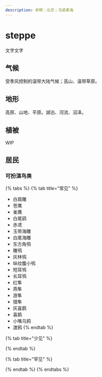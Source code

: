 ```yaml
---
description: 参照：北京；乌梁素海
---
```


# steppe

文字文字‌

## 气候 <a id="qi-hou"></a>

受季风控制的温带大陆气候；高山、温带草原。

## 地形 <a id="di-xing"></a>

‌高原、山地、平原。湖泊、河流、沼泽。

## 植被 <a id="zhi-bei"></a>

WIP

## 居民 <a id="ju-min"></a>

### 可扮演鸟类 <a id="ke-ban-yan-niao-lei"></a>

{% tabs %}
{% tab title="常见" %}
* 白肩雕
* 苍鹰
* 雀鹰
* 白尾鹞
* 赤鸢
* 玉带海雕
* 白尾海雕
* 东方角鸮
* 雕鸮
* 灰林鸮
* 纵纹腹小鸮
* 短耳鸮
* 长耳鸮
* 红隼
* 燕隼
* 游隼
* 猎隼
* 灰喜鹊
* 喜鹊
* 小嘴乌鸦
* 渡鸦
{% endtab %}

{% tab title="少见" %}

{% endtab %}

{% tab title="罕见" %}

{% endtab %}
{% endtabs %}

